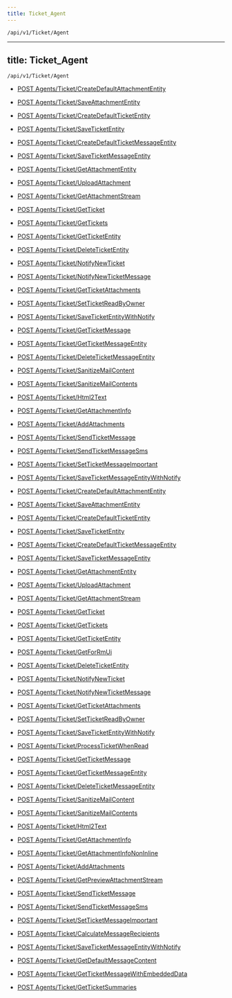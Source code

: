 ```yaml
---
title: Ticket_Agent
---
```


```http
/api/v1/Ticket/Agent
```

---
title: Ticket_Agent
---

```http
/api/v1/Ticket/Agent
```




* [POST Agents/Ticket/CreateDefaultAttachmentEntity](v1TicketAgent_CreateDefaultAttachmentEntity.md)

* [POST Agents/Ticket/SaveAttachmentEntity](v1TicketAgent_SaveAttachmentEntity.md)

* [POST Agents/Ticket/CreateDefaultTicketEntity](v1TicketAgent_CreateDefaultTicketEntity.md)

* [POST Agents/Ticket/SaveTicketEntity](v1TicketAgent_SaveTicketEntity.md)

* [POST Agents/Ticket/CreateDefaultTicketMessageEntity](v1TicketAgent_CreateDefaultTicketMessageEntity.md)

* [POST Agents/Ticket/SaveTicketMessageEntity](v1TicketAgent_SaveTicketMessageEntity.md)

* [POST Agents/Ticket/GetAttachmentEntity](v1TicketAgent_GetAttachmentEntity.md)

* [POST Agents/Ticket/UploadAttachment](v1TicketAgent_UploadAttachment.md)

* [POST Agents/Ticket/GetAttachmentStream](v1TicketAgent_GetAttachmentStream.md)

* [POST Agents/Ticket/GetTicket](v1TicketAgent_GetTicket.md)

* [POST Agents/Ticket/GetTickets](v1TicketAgent_GetTickets.md)

* [POST Agents/Ticket/GetTicketEntity](v1TicketAgent_GetTicketEntity.md)

* [POST Agents/Ticket/DeleteTicketEntity](v1TicketAgent_DeleteTicketEntity.md)

* [POST Agents/Ticket/NotifyNewTicket](v1TicketAgent_NotifyNewTicket.md)

* [POST Agents/Ticket/NotifyNewTicketMessage](v1TicketAgent_NotifyNewTicketMessage.md)

* [POST Agents/Ticket/GetTicketAttachments](v1TicketAgent_GetTicketAttachments.md)

* [POST Agents/Ticket/SetTicketReadByOwner](v1TicketAgent_SetTicketReadByOwner.md)

* [POST Agents/Ticket/SaveTicketEntityWithNotify](v1TicketAgent_SaveTicketEntityWithNotify.md)

* [POST Agents/Ticket/GetTicketMessage](v1TicketAgent_GetTicketMessage.md)

* [POST Agents/Ticket/GetTicketMessageEntity](v1TicketAgent_GetTicketMessageEntity.md)

* [POST Agents/Ticket/DeleteTicketMessageEntity](v1TicketAgent_DeleteTicketMessageEntity.md)

* [POST Agents/Ticket/SanitizeMailContent](v1TicketAgent_SanitizeMailContent.md)

* [POST Agents/Ticket/SanitizeMailContents](v1TicketAgent_SanitizeMailContents.md)

* [POST Agents/Ticket/Html2Text](v1TicketAgent_Html2Text.md)

* [POST Agents/Ticket/GetAttachmentInfo](v1TicketAgent_GetAttachmentInfo.md)

* [POST Agents/Ticket/AddAttachments](v1TicketAgent_AddAttachments.md)

* [POST Agents/Ticket/SendTicketMessage](v1TicketAgent_SendTicketMessage.md)

* [POST Agents/Ticket/SendTicketMessageSms](v1TicketAgent_SendTicketMessageSms.md)

* [POST Agents/Ticket/SetTicketMessageImportant](v1TicketAgent_SetTicketMessageImportant.md)

* [POST Agents/Ticket/SaveTicketMessageEntityWithNotify](v1TicketAgent_SaveTicketMessageEntityWithNotify.md)


* [POST Agents/Ticket/CreateDefaultAttachmentEntity](v1TicketAgent_CreateDefaultAttachmentEntity.md)

* [POST Agents/Ticket/SaveAttachmentEntity](v1TicketAgent_SaveAttachmentEntity.md)

* [POST Agents/Ticket/CreateDefaultTicketEntity](v1TicketAgent_CreateDefaultTicketEntity.md)

* [POST Agents/Ticket/SaveTicketEntity](v1TicketAgent_SaveTicketEntity.md)

* [POST Agents/Ticket/CreateDefaultTicketMessageEntity](v1TicketAgent_CreateDefaultTicketMessageEntity.md)

* [POST Agents/Ticket/SaveTicketMessageEntity](v1TicketAgent_SaveTicketMessageEntity.md)

* [POST Agents/Ticket/GetAttachmentEntity](v1TicketAgent_GetAttachmentEntity.md)

* [POST Agents/Ticket/UploadAttachment](v1TicketAgent_UploadAttachment.md)

* [POST Agents/Ticket/GetAttachmentStream](v1TicketAgent_GetAttachmentStream.md)

* [POST Agents/Ticket/GetTicket](v1TicketAgent_GetTicket.md)

* [POST Agents/Ticket/GetTickets](v1TicketAgent_GetTickets.md)

* [POST Agents/Ticket/GetTicketEntity](v1TicketAgent_GetTicketEntity.md)

* [POST Agents/Ticket/GetForRmUi](v1TicketAgent_GetForRmUi.md)

* [POST Agents/Ticket/DeleteTicketEntity](v1TicketAgent_DeleteTicketEntity.md)

* [POST Agents/Ticket/NotifyNewTicket](v1TicketAgent_NotifyNewTicket.md)

* [POST Agents/Ticket/NotifyNewTicketMessage](v1TicketAgent_NotifyNewTicketMessage.md)

* [POST Agents/Ticket/GetTicketAttachments](v1TicketAgent_GetTicketAttachments.md)

* [POST Agents/Ticket/SetTicketReadByOwner](v1TicketAgent_SetTicketReadByOwner.md)

* [POST Agents/Ticket/SaveTicketEntityWithNotify](v1TicketAgent_SaveTicketEntityWithNotify.md)

* [POST Agents/Ticket/ProcessTicketWhenRead](v1TicketAgent_ProcessTicketWhenRead.md)

* [POST Agents/Ticket/GetTicketMessage](v1TicketAgent_GetTicketMessage.md)

* [POST Agents/Ticket/GetTicketMessageEntity](v1TicketAgent_GetTicketMessageEntity.md)

* [POST Agents/Ticket/DeleteTicketMessageEntity](v1TicketAgent_DeleteTicketMessageEntity.md)

* [POST Agents/Ticket/SanitizeMailContent](v1TicketAgent_SanitizeMailContent.md)

* [POST Agents/Ticket/SanitizeMailContents](v1TicketAgent_SanitizeMailContents.md)

* [POST Agents/Ticket/Html2Text](v1TicketAgent_Html2Text.md)

* [POST Agents/Ticket/GetAttachmentInfo](v1TicketAgent_GetAttachmentInfo.md)

* [POST Agents/Ticket/GetAttachmentInfoNonInline](v1TicketAgent_GetAttachmentInfoNonInline.md)

* [POST Agents/Ticket/AddAttachments](v1TicketAgent_AddAttachments.md)

* [POST Agents/Ticket/GetPreviewAttachmentStream](v1TicketAgent_GetPreviewAttachmentStream.md)

* [POST Agents/Ticket/SendTicketMessage](v1TicketAgent_SendTicketMessage.md)

* [POST Agents/Ticket/SendTicketMessageSms](v1TicketAgent_SendTicketMessageSms.md)

* [POST Agents/Ticket/SetTicketMessageImportant](v1TicketAgent_SetTicketMessageImportant.md)

* [POST Agents/Ticket/CalculateMessageRecipients](v1TicketAgent_CalculateMessageRecipients.md)

* [POST Agents/Ticket/SaveTicketMessageEntityWithNotify](v1TicketAgent_SaveTicketMessageEntityWithNotify.md)

* [POST Agents/Ticket/GetDefaultMessageContent](v1TicketAgent_GetDefaultMessageContent.md)

* [POST Agents/Ticket/GetTicketMessageWithEmbeddedData](v1TicketAgent_GetTicketMessageWithEmbeddedData.md)

* [POST Agents/Ticket/GetTicketSummaries](v1TicketAgent_GetTicketSummaries.md)
